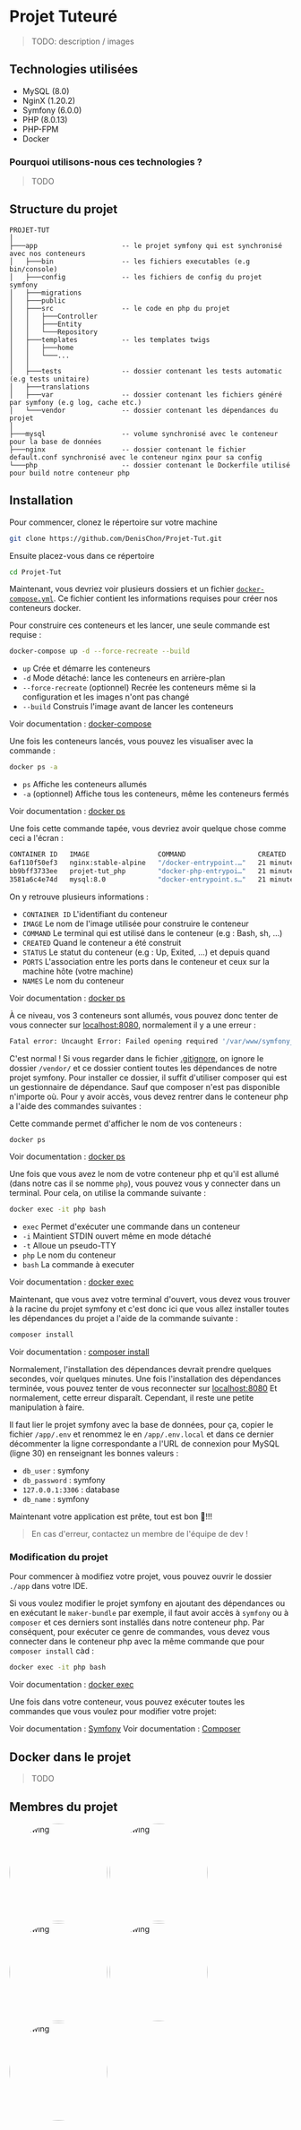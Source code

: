 # Projet Tuteuré

> TODO: description / images

## Technologies utilisées

- MySQL (8.0)
- NginX (1.20.2)
- Symfony (6.0.0)
- PHP (8.0.13)
- PHP-FPM
- Docker

### Pourquoi utilisons-nous ces technologies ?

> TODO

## Structure du projet

```text
PROJET-TUT
│           
├───app                     -- le projet symfony qui est synchronisé avec nos conteneurs
│   ├───bin                 -- les fichiers executables (e.g bin/console)
│   ├───config              -- les fichiers de config du projet symfony
│   ├───migrations          
│   ├───public
│   ├───src                 -- le code en php du projet
│   │   ├───Controller      
│   │   ├───Entity
│   │   └───Repository
│   ├───templates           -- les templates twigs
│   │   ├───home
│   │   └───...
│   │
│   ├───tests               -- dossier contenant les tests automatic (e.g tests unitaire)
│   ├───translations    
│   ├───var                 -- dossier contenant les fichiers généré par symfony (e.g log, cache etc.)
│   └───vendor              -- dossier contenant les dépendances du projet          
│
├───mysql                   -- volume synchronisé avec le conteneur pour la base de données
├───nginx                   -- dossier contenant le fichier default.conf synchronisé avec le conteneur nginx pour sa config
└───php                     -- dossier contenant le Dockerfile utilisé pour build notre conteneur php

```

## Installation

Pour commencer, clonez le répertoire sur votre machine  

```bash
git clone https://github.com/DenisChon/Projet-Tut.git 
```

Ensuite placez-vous dans ce répertoire

```bash
cd Projet-Tut
```

Maintenant, vous devriez voir plusieurs dossiers et un fichier [`docker-compose.yml`](https://docs.docker.com/compose/). Ce fichier contient les informations requises pour créer nos conteneurs docker.

Pour construire ces conteneurs et les lancer, une seule commande est requise :

```bash
docker-compose up -d --force-recreate --build
```

- `up` Crée et démarre les conteneurs
- `-d` Mode détaché: lance les conteneurs en arrière-plan
- `--force-recreate` (optionnel) Recrée les conteneurs même si la configuration et les images n'ont pas changé
- `--build` Construis l'image avant de lancer les conteneurs

Voir documentation : [docker-compose](https://docs.docker.com/compose/reference/)

Une fois les conteneurs lancés, vous pouvez les visualiser avec la commande :

```bash
docker ps -a
```

- `ps` Affiche les conteneurs allumés
- `-a` (optionnel) Affiche tous les conteneurs, même les conteneurs fermés

Voir documentation : [docker ps](https://docs.docker.com/engine/reference/commandline/ps/)

Une fois cette commande tapée, vous devriez avoir quelque chose comme ceci a l'écran :

```bash
CONTAINER ID   IMAGE                 COMMAND                  CREATED          STATUS          PORTS                               NAMES   
6af110f50ef3   nginx:stable-alpine   "/docker-entrypoint.…"   21 minutes ago   Up 21 minutes   0.0.0.0:8080->80/tcp                nginx   
bb9bff3733ee   projet-tut_php        "docker-php-entrypoi…"   21 minutes ago   Up 21 minutes   0.0.0.0:9000->9000/tcp              php     
3581a6c4e74d   mysql:8.0             "docker-entrypoint.s…"   21 minutes ago   Up 21 minutes   33060/tcp, 0.0.0.0:4306->3306/tcp   database
```

On y retrouve plusieurs informations :

- `CONTAINER ID` L'identifiant du conteneur
- `IMAGE` Le nom de l'image utilisée pour construire le conteneur
- `COMMAND` Le terminal qui est utilisé dans le conteneur (e.g : Bash, sh, ...)
- `CREATED` Quand le conteneur a été construit
- `STATUS` Le statut du conteneur (e.g : Up, Exited, ...) et depuis quand
- `PORTS` L'association entre les ports dans le conteneur et ceux sur la machine hôte (votre machine)
- `NAMES` Le nom du conteneur

Voir documentation : [docker ps](https://docs.docker.com/engine/reference/commandline/ps/)

À ce niveau, vos 3 conteneurs sont allumés, vous pouvez donc tenter de vous connecter sur [localhost:8080](http://localhost:8080), normalement il y a une erreur :

```bash
Fatal error: Uncaught Error: Failed opening required '/var/www/symfony_docker/vendor/autoload_runtime.php'...
```

C'est normal ! Si vous regarder dans le fichier [.gitignore](/app/.gitignore), on ignore le dossier `/vendor/` et ce dossier contient toutes les dépendances de notre projet symfony. Pour installer ce dossier, il suffit d'utiliser composer qui est un gestionnaire de dépendance. Sauf que composer n'est pas disponible n'importe où. Pour y avoir accès, vous devez rentrer dans le conteneur php a l'aide des commandes suivantes :

Cette commande permet d'afficher le nom de vos conteneurs :

```bash
docker ps
```

Voir documentation : [docker ps](https://docs.docker.com/engine/reference/commandline/ps/)

Une fois que vous avez le nom de votre conteneur php et qu'il est allumé (dans notre cas il se nomme `php`), vous pouvez vous y connecter dans un terminal. Pour cela, on utilise la commande suivante :

```bash
docker exec -it php bash
```

- `exec` Permet d'exécuter une commande dans un conteneur
- `-i` Maintient STDIN ouvert même en mode détaché
- `-t` Alloue un pseudo-TTY
- `php` Le nom du conteneur
- `bash` La commande à executer

Voir documentation : [docker exec](https://docs.docker.com/engine/reference/commandline/exec/)

Maintenant, que vous avez votre terminal d'ouvert, vous devez vous trouver à la racine du projet symfony et c'est donc ici que vous allez installer toutes les dépendances du projet a l'aide de la commande suivante :

```bash
composer install 
```

Voir documentation : [composer install](https://getcomposer.org/doc/03-cli.md#install-i)

Normalement, l'installation des dépendances devrait prendre quelques secondes, voir quelques minutes. Une fois l'installation des dépendances terminée, vous pouvez tenter de vous reconnecter sur [localhost:8080](http://localhost:8080) Et normalement, cette erreur disparaît. Cependant, il reste une petite manipulation à faire.

Il faut lier le projet symfony avec la base de données, pour ça, copier le fichier `/app/.env` et renommez le en `/app/.env.local` et dans ce dernier décommenter la ligne correspondante a l'URL de connexion pour MySQL (ligne 30) en renseignant les bonnes valeurs :

- `db_user` : symfony
- `db_password` : symfony
- `127.0.0.1:3306` : database
- `db_name` : symfony

Maintenant votre application est prête, tout est bon 🎉!!!

> En cas d'erreur, contactez un membre de l'équipe de dev !

### Modification du projet

Pour commencer à modifiez votre projet, vous pouvez ouvrir le dossier `./app` dans votre IDE.

Si vous voulez modifier le projet symfony en ajoutant des dépendances ou en exécutant le `maker-bundle` par exemple, il faut avoir accès à `symfony` ou à `composer` et ces derniers sont installés dans notre conteneur php. Par conséquent, pour exécuter ce genre de commandes, vous devez vous connecter dans le conteneur php avec la même commande que pour `composer install` càd :

```bash
docker exec -it php bash
```

Voir documentation : [docker exec](https://docs.docker.com/engine/reference/commandline/exec/)

Une fois dans votre conteneur, vous pouvez exécuter toutes les commandes que vous voulez pour modifier votre projet:

Voir documentation : [Symfony](https://symfony.com/legacy/doc/cookbook/1_0/en/cli)
Voir documentation : [Composer](https://getcomposer.org/doc/03-cli.md)

## Docker dans le projet

> TODO

## Membres du projet

<a href="https://github.com/denischon"><img src="https://avatars.githubusercontent.com/u/83774444?v=4" alt="drawing" style="width:175px;border-radius:50%;"/></a>
<a href="https://github.com/ibysnow"><img src="https://avatars.githubusercontent.com/u/91325753?v=4" alt="drawing" style="width:175px;border-radius:50%;"/></a>
<a href="https://github.com/justiniut"><img src="https://avatars.githubusercontent.com/u/82156035?v=4" alt="drawing" style="width:175px;border-radius:50%;"/></a>
<a href="https://github.com/sylph33"><img src="https://avatars.githubusercontent.com/u/38839842?v=4" alt="drawing" style="width:175px;border-radius:50%;"/></a>
<a href="https://github.com/xernois"><img src="https://avatars.githubusercontent.com/u/32645608?v=4" alt="drawing" style="width:175px;border-radius:50%;"/></a>
